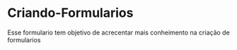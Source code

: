 # Criando-Formularios
<p> Esse formulario tem objetivo de acrecentar mais conheimento na criação de formularios </p>